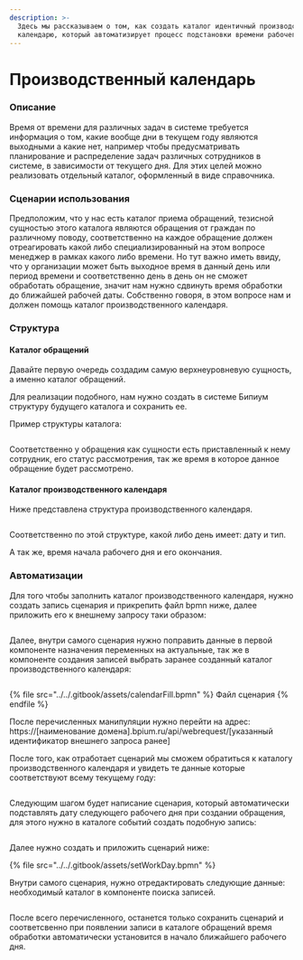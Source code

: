 ```yaml
---
description: >-
  Здесь мы рассказываем о том, как создать каталог идентичный производственному
  календарю, который автоматизирует процесс подстановки времени рабочего дня.
---
```


# Производственный календарь

### Описание

Время от времени для различных задач в системе требуется информация о том, какие вообще дни в текущем году являются выходными а какие нет, например чтобы предусматривать планирование и распределение задач различных сотрудников в системе, в зависимости от текущего дня. Для этих целей можно реализовать отдельный каталог, оформленный в виде справочника.

### Сценарии использования

Предположим, что у нас есть каталог приема обращений, тезисной сущностью этого каталога являются обращения от граждан по различному поводу, соответственно на каждое обращение должен отреагировать какой либо специализированный на этом вопросе менеджер в рамках какого либо времени. Но тут важно иметь ввиду, что у организации может быть выходное время в данный день или период времени и соответственно день в день он не сможет обработать обращение, значит нам нужно сдвинуть время обработки до ближайшей рабочей даты. Собственно говоря, в этом вопросе нам и должен помощь каталог производственного календаря.

### Структура

#### Каталог обращений

Давайте первую очередь создадим самую верхнеуровневую сущность, а именно каталог обращений.

Для реализации подобного, нам нужно создать в системе Бипиум структуру будущего каталога и сохранить ее.

Пример структуры каталога:

<figure><img src="../../.gitbook/assets/Untitled.png" alt=""><figcaption></figcaption></figure>

Соответственно у обращения как сущности есть приставленный к нему сотрудник, его статус рассмотрения, так же время в которое данное обращение будет рассмотрено.

#### Каталог производственного календаря

Ниже представлена структура производственного календаря.

<figure><img src="../../.gitbook/assets/Untitled2.png" alt=""><figcaption></figcaption></figure>

Соответственно по этой структуре, какой либо день имеет: дату и тип.&#x20;

А так же, время начала рабочего дня и его окончания.

### Автоматизации

Для того чтобы заполнить каталог производственного календаря, нужно создать запись сценария и прикрепить файл bpmn ниже,  далее приложить его к внешнему запросу таки образом:

<figure><img src="../../.gitbook/assets/Untitled3.png" alt=""><figcaption></figcaption></figure>

Далее, внутри самого сценария нужно поправить данные в первой компоненте назначения переменных на актуальные, так же в компоненте создания записей выбрать заранее созданный каталог производственного календаря:

<figure><img src="../../.gitbook/assets/Untitled4.png" alt=""><figcaption></figcaption></figure>

{% file src="../../.gitbook/assets/calendarFill.bpmn" %}
Файл сценария
{% endfile %}

После перечисленных манипуляции нужно перейти на адрес: https://\[наименование домена].bpium.ru/api/webrequest/\[указанный идентификатор внешнего запроса ранее]

После того, как отработает сценарий мы сможем обратиться к каталогу производственного календаря и увидеть те данные которые соответствуют всему текущему году:

<figure><img src="../../.gitbook/assets/Untitled5.png" alt=""><figcaption></figcaption></figure>

Следующим шагом будет написание сценария, который автоматически подставлять дату следующего рабочего дня при создании обращения, для этого нужно в каталоге событий создать подобную запись:

<figure><img src="../../.gitbook/assets/Untitled6.png" alt=""><figcaption></figcaption></figure>

Далее нужно создать и приложить сценарий ниже:

{% file src="../../.gitbook/assets/setWorkDay.bpmn" %}

Внутри самого сценария, нужно отредактировать следующие данные: необходимый каталог в компоненте поиска записей.

<figure><img src="../../.gitbook/assets/Untitled8.png" alt=""><figcaption></figcaption></figure>

После всего перечисленного, останется только сохранить сценарий и соответсвенно при появлении записи в каталоге обращений время обработки автоматически установится в начало ближайшего рабочего дня.

<figure><img src="../../.gitbook/assets/Untitled9 (1).png" alt=""><figcaption></figcaption></figure>
